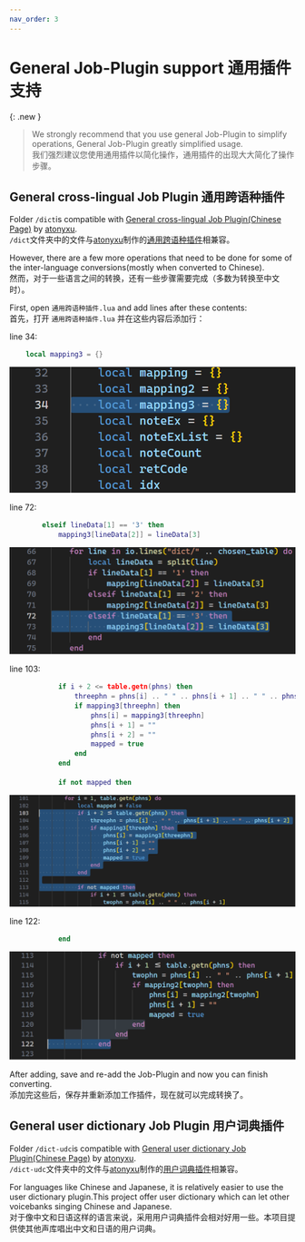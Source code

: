 ```yaml
---
nav_order: 3
---
```


# General Job-Plugin support 通用插件支持

{: .new }
> We strongly recommend that you use general Job-Plugin to simplify operations, General Job-Plugin greatly simplified usage.  
> 我们强烈建议您使用通用插件以简化操作，通用插件的出现大大简化了操作步骤。  


## General cross-lingual Job Plugin 通用跨语种插件

Folder `/dict`is compatible with [General cross-lingual Job Plugin(Chinese Page)](https://www.bilibili.com/read/cv7732403/) by [atonyxu](https://github.com/atonyxu).  
`/dict`文件夹中的文件与[atonyxu](https://github.com/atonyxu)制作的[通用跨语种插件](https://www.bilibili.com/read/cv7732403/)相兼容。  

However, there are a few more operations that need to be done for some of the inter-language conversions(mostly when converted to Chinese).  
然而，对于一些语言之间的转换，还有一些步骤需要完成（多数为转换至中文时）。

First, open `通用跨语种插件.lua` and add lines after these contents:  
首先，打开 `通用跨语种插件.lua` 并在这些内容后添加行：  

line 34:

```lua
    local mapping3 = {}
```

![line 34](/assets/line34.png)

line 72:

```lua
        elseif lineData[1] == '3' then
            mapping3[lineData[2]] = lineData[3]
```

![line 72](/assets/line72.png)

line 103:

```lua
            if i + 2 <= table.getn(phns) then
                threephn = phns[i] .. " " .. phns[i + 1] .. " " .. phns[i + 2]
                if mapping3[threephn] then
                    phns[i] = mapping3[threephn]
                    phns[i + 1] = ""
                    phns[i + 2] = ""
                    mapped = true
                end
            end

            if not mapped then
```

![line 103](/assets/line103.png)

line 122:

```lua
            end
```

![line 122](/assets/line122.png)

After adding, save and re-add the Job-Plugin and now you can finish converting.  
添加完这些后，保存并重新添加工作插件，现在就可以完成转换了。

## General user dictionary Job Plugin 用户词典插件

Folder `/dict-udc`is compatible with [General user dictionary Job Plugin(Chinese Page)](https://www.bilibili.com/read/cv7736635/) by [atonyxu](https://github.com/atonyxu).  
`/dict-udc`文件夹中的文件与[atonyxu](https://github.com/atonyxu)制作的[用户词典插件](https://www.bilibili.com/read/cv7732403/)相兼容。

For languages like Chinese and Japanese, it is relatively easier to use the user dictionary plugin.This project offer user dictionary which can let other voicebanks singing Chinese and Japanese.  
对于像中文和日语这样的语言来说，采用用户词典插件会相对好用一些。本项目提供使其他声库唱出中文和日语的用户词典。